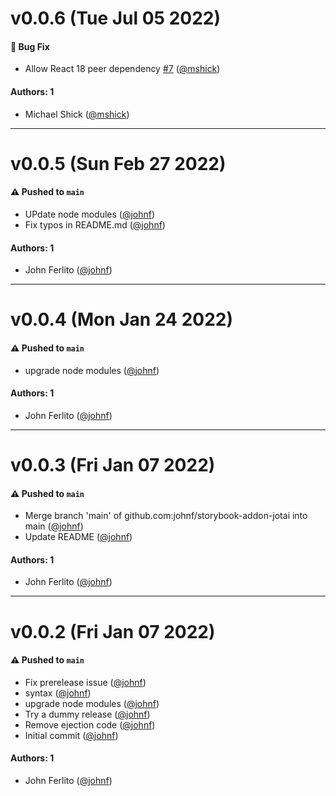 # v0.0.6 (Tue Jul 05 2022)

#### 🐛 Bug Fix

- Allow React 18 peer dependency [#7](https://github.com/johnf/storybook-addon-jotai/pull/7) ([@mshick](https://github.com/mshick))

#### Authors: 1

- Michael Shick ([@mshick](https://github.com/mshick))

---

# v0.0.5 (Sun Feb 27 2022)

#### ⚠️ Pushed to `main`

- UPdate node modules ([@johnf](https://github.com/johnf))
- Fix typos in README.md ([@johnf](https://github.com/johnf))

#### Authors: 1

- John Ferlito ([@johnf](https://github.com/johnf))

---

# v0.0.4 (Mon Jan 24 2022)

#### ⚠️ Pushed to `main`

- upgrade node modules ([@johnf](https://github.com/johnf))

#### Authors: 1

- John Ferlito ([@johnf](https://github.com/johnf))

---

# v0.0.3 (Fri Jan 07 2022)

#### ⚠️ Pushed to `main`

- Merge branch 'main' of github.com:johnf/storybook-addon-jotai into main ([@johnf](https://github.com/johnf))
- Update README ([@johnf](https://github.com/johnf))

#### Authors: 1

- John Ferlito ([@johnf](https://github.com/johnf))

---

# v0.0.2 (Fri Jan 07 2022)

#### ⚠️ Pushed to `main`

- Fix prerelease issue ([@johnf](https://github.com/johnf))
- syntax ([@johnf](https://github.com/johnf))
- upgrade node modules ([@johnf](https://github.com/johnf))
- Try a dummy release ([@johnf](https://github.com/johnf))
- Remove ejection code ([@johnf](https://github.com/johnf))
- Initial commit ([@johnf](https://github.com/johnf))

#### Authors: 1

- John Ferlito ([@johnf](https://github.com/johnf))

